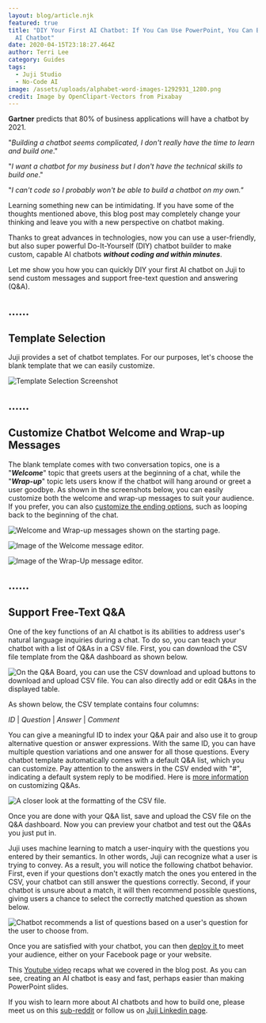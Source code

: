 ```yaml
---
layout: blog/article.njk
featured: true
title: "DIY Your First AI Chatbot: If You Can Use PowerPoint, You Can Build an
  AI Chatbot"
date: 2020-04-15T23:18:27.464Z
author: Terri Lee
category: Guides
tags:
  - Juji Studio
  - No-Code AI
image: /assets/uploads/alphabet-word-images-1292931_1280.png
credit: Image by OpenClipart-Vectors from Pixabay
---
```

**Gartner** predicts that 80% of business applications will have a chatbot by 2021.

"*Building a chatbot seems complicated, I don't really have the time to learn and build one*."

"*I want a chatbot for my business but I don't have the technical skills to build one*."

"*I can't code so I probably won't be able to build a chatbot on my own."*

Learning something new can be intimidating. If you have some of the thoughts mentioned above, this blog post may completely change your thinking and leave you with a new perspective on chatbot making.

Thanks to great advances in technologies, now you can use a user-friendly, but also super powerful Do-It-Yourself (DIY) chatbot builder to make custom, capable AI chatbots ***without coding and within minutes***.

Let me show you how you can quickly DIY your first AI chatbot on Juji to send custom messages and support free-text question and answering (Q&A).

## **......**

## **Template Selection**

Juji provides a set of chatbot templates. For our purposes, let's choose the blank template that we can easily customize.

![Template Selection Screenshot](/assets/uploads/blanktemplate.png "AI Helper Templates")

## **......**

## **Customize Chatbot Welcome and Wrap-up Messages**

The blank template comes with two conversation topics, one is a "***Welcome***" topic that greets users at the beginning of a chat, while the "***Wrap-up***" topic lets users know if the chatbot will hang around or greet a user goodbye. As shown in the screenshots below, you can easily customize both the welcome and wrap-up messages to suit your audience. If you prefer, you can also [customize the ending options](/docs/design/), such as looping back to the beginning of the chat.

![Welcome and Wrap-up messages shown on the starting page.](/assets/uploads/startingscreen.png "Blank Template Starting Page")

![Image of the Welcome message editor.](/assets/uploads/welcomegreeting.png "Welcome Message Editor")

![Image of the Wrap-Up message editor.](/assets/uploads/wrapupgreeting.png "Wrap-Up Message Editor")

## **......**

## **Support Free-Text Q&A**

One of the key functions of an AI chatbot is its abilities to address user's natural language inquiries during a chat. To do so, you can teach your chatbot with a list of Q&As in a CSV file. First, you can download the CSV file template from the Q&A dashboard as shown below.

![On the Q&A Board, you can use the CSV download and upload buttons to download and upload CSV file. You can also directly add or edit Q&As in the displayed table. ](/assets/uploads/q-aboard.png "Q&A Board")

As shown below, the CSV template contains four columns:

*ID*  | *Question* | *Answer* | *Comment*

You can give a meaningful ID to index your Q&A pair and also use it to group alternative question or answer expressions. With the same ID, you can have multiple question variations and one answer for all those questions. Every chatbot template automatically comes with a default Q&A list, which you can customize. Pay attention to the answers in the CSV ended with "#", indicating a default system reply to be modified. Here is [more information](/docs/design/#customize-qa-and-fallback) on customizing Q&As.

![A closer look at the formatting of the CSV file.](/assets/uploads/jujicsv.png "Example of a CSV Template Downloaded from the Q&A Board")

Once you are done with your Q&A list, save and upload the CSV file on the Q&A dashboard. Now you can preview your chatbot and test out the Q&As you just put in.

Juji uses machine learning to match a user-inquiry with the questions you entered by their semantics. In other words, Juji can recognize what a user is trying to convey. As a result, you will notice the following chatbot behavior. First, even if your questions don't exactly match the ones you entered in the CSV, your chatbot can still answer the questions correctly. Second, if your chatbot is unsure about a match, it will then recommend possible questions, giving users a chance to select the correctly matched question as shown below.

![Chatbot recommends a list of questions based on a user's question for the user to choose from.](/assets/uploads/questionrecommendation2.png "Question Recommendation")

Once you are satisfied with your chatbot, you can then [deploy it ](/docs/release/)to meet your audience, either on your Facebook page or your website.

This [Youtube video](https://www.youtube.com/watch?v=XkI9c4iBwl8) recaps what we covered in the blog post. As you can see, creating an AI chatbot is easy and fast, perhaps easier than making PowerPoint slides.

 If you wish to learn more about AI chatbots and how to build one, please meet us on this [sub-reddit](https://www.reddit.com/r/DIY_AI_Chatbot/) or follow us on [Juji Linkedin page](https://www.linkedin.com/company/juji).
